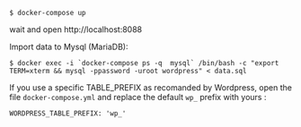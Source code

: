 ```
$ docker-compose up
```

wait and open http://localhost:8088


Import data to Mysql (MariaDB):

```
$ docker exec -i `docker-compose ps -q  mysql` /bin/bash -c "export TERM=xterm && mysql -ppassword -uroot wordpress" < data.sql
```

If you use a specific TABLE_PREFIX as recomanded by Wordpress, open the file `docker-compose.yml` and replace the default `wp_` prefix with yours :

```
WORDPRESS_TABLE_PREFIX: 'wp_'
```
